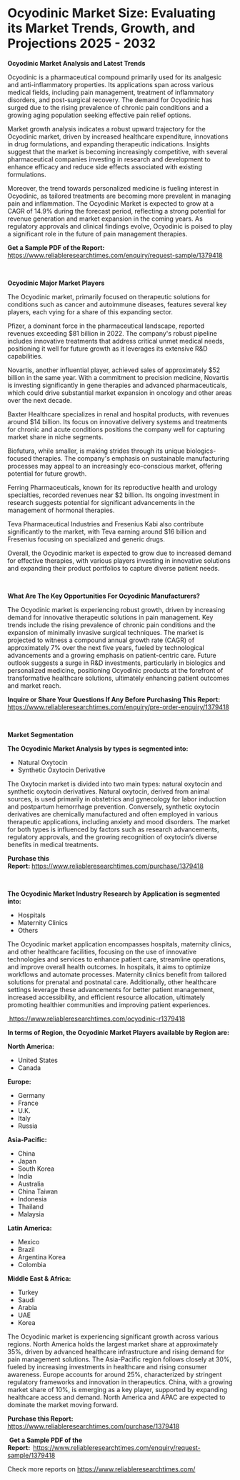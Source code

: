 <p><h1>Ocyodinic Market Size: Evaluating its Market Trends, Growth, and Projections 2025 - 2032</h1></p><p><strong>Ocyodinic Market Analysis and Latest Trends</strong></p>
<p><p>Ocyodinic is a pharmaceutical compound primarily used for its analgesic and anti-inflammatory properties. Its applications span across various medical fields, including pain management, treatment of inflammatory disorders, and post-surgical recovery. The demand for Ocyodinic has surged due to the rising prevalence of chronic pain conditions and a growing aging population seeking effective pain relief options. </p><p>Market growth analysis indicates a robust upward trajectory for the Ocyodinic market, driven by increased healthcare expenditure, innovations in drug formulations, and expanding therapeutic indications. Insights suggest that the market is becoming increasingly competitive, with several pharmaceutical companies investing in research and development to enhance efficacy and reduce side effects associated with existing formulations. </p><p>Moreover, the trend towards personalized medicine is fueling interest in Ocyodinic, as tailored treatments are becoming more prevalent in managing pain and inflammation. The Ocyodinic Market is expected to grow at a CAGR of 14.9% during the forecast period, reflecting a strong potential for revenue generation and market expansion in the coming years. As regulatory approvals and clinical findings evolve, Ocyodinic is poised to play a significant role in the future of pain management therapies.</p></p>
<p><strong>Get a Sample PDF of the Report:&nbsp;</strong> <a href="https://www.reliableresearchtimes.com/enquiry/request-sample/1379418?utm_campaign=2642&utm_medium=2&utm_source=Github&utm_content=ia&utm_term=09032025&utm_id=ocyodinic">https://www.reliableresearchtimes.com/enquiry/request-sample/1379418</a></p>
<p>&nbsp;</p>
<p><strong>Ocyodinic Major Market Players</strong></p>
<p><p>The Ocyodinic market, primarily focused on therapeutic solutions for conditions such as cancer and autoimmune diseases, features several key players, each vying for a share of this expanding sector.</p><p>Pfizer, a dominant force in the pharmaceutical landscape, reported revenues exceeding $81 billion in 2022. The company's robust pipeline includes innovative treatments that address critical unmet medical needs, positioning it well for future growth as it leverages its extensive R&D capabilities.</p><p>Novartis, another influential player, achieved sales of approximately $52 billion in the same year. With a commitment to precision medicine, Novartis is investing significantly in gene therapies and advanced pharmaceuticals, which could drive substantial market expansion in oncology and other areas over the next decade.</p><p>Baxter Healthcare specializes in renal and hospital products, with revenues around $14 billion. Its focus on innovative delivery systems and treatments for chronic and acute conditions positions the company well for capturing market share in niche segments.</p><p>Biofutura, while smaller, is making strides through its unique biologics-focused therapies. The company's emphasis on sustainable manufacturing processes may appeal to an increasingly eco-conscious market, offering potential for future growth.</p><p>Ferring Pharmaceuticals, known for its reproductive health and urology specialties, recorded revenues near $2 billion. Its ongoing investment in research suggests potential for significant advancements in the management of hormonal therapies.</p><p>Teva Pharmaceutical Industries and Fresenius Kabi also contribute significantly to the market, with Teva earning around $16 billion and Fresenius focusing on specialized and generic drugs.</p><p>Overall, the Ocyodinic market is expected to grow due to increased demand for effective therapies, with various players investing in innovative solutions and expanding their product portfolios to capture diverse patient needs.</p></p>
<p>&nbsp;</p>
<p><strong>What Are The Key Opportunities For Ocyodinic Manufacturers?</strong></p>
<p><p>The Ocyodinic market is experiencing robust growth, driven by increasing demand for innovative therapeutic solutions in pain management. Key trends include the rising prevalence of chronic pain conditions and the expansion of minimally invasive surgical techniques. The market is projected to witness a compound annual growth rate (CAGR) of approximately 7% over the next five years, fueled by technological advancements and a growing emphasis on patient-centric care. Future outlook suggests a surge in R&D investments, particularly in biologics and personalized medicine, positioning Ocyodinic products at the forefront of transformative healthcare solutions, ultimately enhancing patient outcomes and market reach.</p></p>
<p><strong>Inquire or Share Your Questions If Any Before Purchasing This Report:</strong> <a href="https://www.reliableresearchtimes.com/enquiry/pre-order-enquiry/1379418?utm_campaign=2642&utm_medium=2&utm_source=Github&utm_content=ia&utm_term=09032025&utm_id=ocyodinic">https://www.reliableresearchtimes.com/enquiry/pre-order-enquiry/1379418</a></p>
<p>&nbsp;</p>
<p><strong>Market Segmentation</strong></p>
<p><strong>The Ocyodinic Market Analysis by types is segmented into:</strong></p>
<p><ul><li>Natural Oxytocin</li><li>Synthetic Oxytocin Derivative</li></ul></p>
<p><p>The Oxytocin market is divided into two main types: natural oxytocin and synthetic oxytocin derivatives. Natural oxytocin, derived from animal sources, is used primarily in obstetrics and gynecology for labor induction and postpartum hemorrhage prevention. Conversely, synthetic oxytocin derivatives are chemically manufactured and often employed in various therapeutic applications, including anxiety and mood disorders. The market for both types is influenced by factors such as research advancements, regulatory approvals, and the growing recognition of oxytocin’s diverse benefits in medical treatments.</p></p>
<p><strong>Purchase this Report:&nbsp;</strong><a href="https://www.reliableresearchtimes.com/purchase/1379418?utm_campaign=2642&utm_medium=2&utm_source=Github&utm_content=ia&utm_term=09032025&utm_id=ocyodinic">https://www.reliableresearchtimes.com/purchase/1379418</a></p>
<p>&nbsp;</p>
<p><strong>The Ocyodinic Market Industry Research by Application is segmented into:</strong></p>
<p><ul><li>Hospitals</li><li>Maternity Clinics</li><li>Others</li></ul></p>
<p><p>The Ocyodinic market application encompasses hospitals, maternity clinics, and other healthcare facilities, focusing on the use of innovative technologies and services to enhance patient care, streamline operations, and improve overall health outcomes. In hospitals, it aims to optimize workflows and automate processes. Maternity clinics benefit from tailored solutions for prenatal and postnatal care. Additionally, other healthcare settings leverage these advancements for better patient management, increased accessibility, and efficient resource allocation, ultimately promoting healthier communities and improving patient experiences.</p></p>
<p><a href="https://www.reliableresearchtimes.com/ocyodinic-r1379418?utm_campaign=2642&utm_medium=2&utm_source=Github&utm_content=ia&utm_term=09032025&utm_id=ocyodinic">&nbsp;https://www.reliableresearchtimes.com/ocyodinic-r1379418</a></p>
<p><strong>In terms of Region, the Ocyodinic Market Players available by Region are:</strong></p>
<p>
    <p> <strong> North America: </strong>
        <ul>
            <li>United States</li>
            <li>Canada</li>
        </ul>
        </p> 
    <p> <strong> Europe: </strong>
        <ul>
            <li>Germany</li>
            <li>France</li>
            <li>U.K.</li>
            <li>Italy</li>
            <li>Russia</li>
        </ul>
        </p> 
    <p> <strong> Asia-Pacific: </strong>
        <ul>
            <li>China</li>
            <li>Japan</li>
            <li>South Korea</li>
            <li>India</li>
            <li>Australia</li>
            <li>China Taiwan</li>
            <li>Indonesia</li>
            <li>Thailand</li>
            <li>Malaysia</li>
        </ul>
        </p> 
    <p> <strong> Latin America: </strong>
        <ul>
            <li>Mexico</li>
            <li>Brazil</li>
            <li>Argentina Korea</li>
            <li>Colombia</li>
        </ul>
        </p> 
    <p> <strong> Middle East & Africa: </strong>
        <ul>
            <li>Turkey</li>
            <li>Saudi</li>
            <li>Arabia</li>
            <li>UAE</li>
            <li>Korea</li>
        </ul>
    </p>
    </p>
<p><p>The Ocyodinic market is experiencing significant growth across various regions. North America holds the largest market share at approximately 35%, driven by advanced healthcare infrastructure and rising demand for pain management solutions. The Asia-Pacific region follows closely at 30%, fueled by increasing investments in healthcare and rising consumer awareness. Europe accounts for around 25%, characterized by stringent regulatory frameworks and innovation in therapeutics. China, with a growing market share of 10%, is emerging as a key player, supported by expanding healthcare access and demand. North America and APAC are expected to dominate the market moving forward.</p></p>
<p><strong>Purchase this Report: </strong><a href="https://www.reliableresearchtimes.com/purchase/1379418?utm_campaign=2642&utm_medium=2&utm_source=Github&utm_content=ia&utm_term=09032025&utm_id=ocyodinic">https://www.reliableresearchtimes.com/purchase/1379418</a></p>
<p>&nbsp;<strong>Get a Sample PDF of the Report:&nbsp;&nbsp;</strong><a href="https://www.reliableresearchtimes.com/enquiry/request-sample/1379418?utm_campaign=2642&utm_medium=2&utm_source=Github&utm_content=ia&utm_term=09032025&utm_id=ocyodinic">https://www.reliableresearchtimes.com/enquiry/request-sample/1379418</a></p>
<p><strong></strong></p>
<p>Check more reports on <a href="https://www.reliableresearchtimes.com/?utm_campaign=2642&utm_medium=2&utm_source=Github&utm_content=ia&utm_term=09032025&utm_id=ocyodinic">https://www.reliableresearchtimes.com/</a></p>